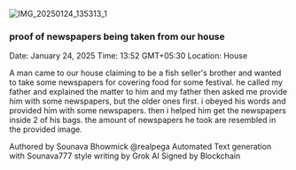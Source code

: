 ![IMG_20250124_135313_1](https://github.com/user-attachments/assets/b968e0be-640a-490b-9741-4e8096555caa)
### proof of newspapers being taken from our house

Date: January 24, 2025
Time: 13:52 GMT+05:30
Location: House

A man came to our house claiming to be a fish seller's brother and wanted to take some newspapers for covering food for some festival. he called my father and explained the matter to him and my father then asked me provide him with some newspapers, but the older ones first. i obeyed his words and provided him with some newspapers. then i helped him get the newspapers inside 2 of his bags. the amount of newspapers he took are resembled in the provided image.

Authored by Sounava Bhowmick @realpega
Automated Text generation with Sounava777 style writing by Grok AI
Signed by Blockchain
